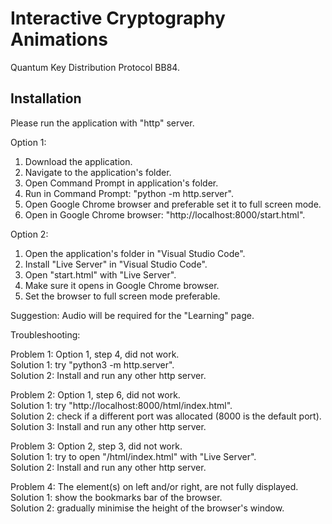 # Interactive Cryptography Animations
Quantum Key Distribution Protocol BB84.

## Installation

Please run the application with "http" server.

Option 1:
1. Download the application.
2. Navigate to the application's folder.
3. Open Command Prompt in application's folder.
4. Run in Command Prompt: "python -m http.server". 
5. Open Google Chrome browser and preferable set it to full screen mode.
6. Open in Google Chrome browser: "http://localhost:8000/start.html".

Option 2:
1. Open the application's folder in "Visual Studio Code".
2. Install "Live Server" in "Visual Studio Code".
3. Open "start.html" with "Live Server".
4. Make sure it opens in Google Chrome browser.
5. Set the browser to full screen mode preferable.
  
  
Suggestion: 
Audio will be required for the "Learning" page.


Troubleshooting:

Problem 1: Option 1, step 4, did not work.  
Solution 1: try "python3 -m http.server".  
Solution 2: Install and run any other http server.

Problem 2: Option 1, step 6, did not work.   
Solution 1: try "http://localhost:8000/html/index.html".  
Solution 2: check if a different port was allocated (8000 is the default port).  
Solution 3: Install and run any other http server.

Problem 3: Option 2, step 3, did not work.  
Solution 1: try to open "/html/index.html" with "Live Server".  
Solution 2: Install and run any other http server.

Problem 4: The element(s) on left and/or right, are not fully displayed.  
Solution 1: show the bookmarks bar of the browser.  
Solution 2: gradually minimise the height of the browser's window.

